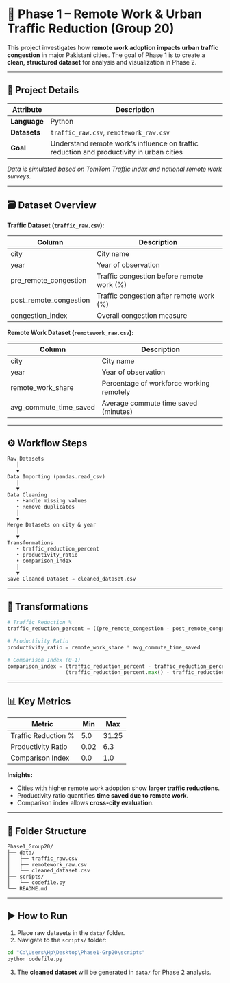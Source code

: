 

# 🚦 Phase 1 – Remote Work & Urban Traffic Reduction (Group 20)

This project investigates how **remote work adoption impacts urban traffic congestion** in major Pakistani cities. The goal of Phase 1 is to create a **clean, structured dataset** for analysis and visualization in Phase 2.

---

## 📝 Project Details

| Attribute    | Description                                                                              |
| ------------ | ---------------------------------------------------------------------------------------- |
| **Language** | Python                                                                                   |
| **Datasets** | `traffic_raw.csv`, `remotework_raw.csv`                                                  |
| **Goal**     | Understand remote work’s influence on traffic reduction and productivity in urban cities |

*Data is simulated based on TomTom Traffic Index and national remote work surveys.*

---

## 🗃 Dataset Overview

**Traffic Dataset (`traffic_raw.csv`):**

| Column                 | Description                               |
| ---------------------- | ----------------------------------------- |
| city                   | City name                                 |
| year                   | Year of observation                       |
| pre_remote_congestion  | Traffic congestion before remote work (%) |
| post_remote_congestion | Traffic congestion after remote work (%)  |
| congestion_index       | Overall congestion measure                |

**Remote Work Dataset (`remotework_raw.csv`):**

| Column                 | Description                              |
| ---------------------- | ---------------------------------------- |
| city                   | City name                                |
| year                   | Year of observation                      |
| remote_work_share      | Percentage of workforce working remotely |
| avg_commute_time_saved | Average commute time saved (minutes)     |

---

## ⚙️ Workflow Steps

```
Raw Datasets
   │
   ▼
Data Importing (pandas.read_csv)
   │
   ▼
Data Cleaning
   • Handle missing values
   • Remove duplicates
   │
   ▼
Merge Datasets on city & year
   │
   ▼
Transformations
   • traffic_reduction_percent
   • productivity_ratio
   • comparison_index
   │
   ▼
Save Cleaned Dataset → cleaned_dataset.csv
```

---

## 🔢 Transformations

```python
# Traffic Reduction %
traffic_reduction_percent = ((pre_remote_congestion - post_remote_congestion) / pre_remote_congestion) * 100

# Productivity Ratio
productivity_ratio = remote_work_share * avg_commute_time_saved

# Comparison Index (0-1)
comparison_index = (traffic_reduction_percent - traffic_reduction_percent.min()) / \
                   (traffic_reduction_percent.max() - traffic_reduction_percent.min())
```

---

## 📊 Key Metrics

| Metric              | Min  | Max   |
| ------------------- | ---- | ----- |
| Traffic Reduction % | 5.0  | 31.25 |
| Productivity Ratio  | 0.02 | 6.3   |
| Comparison Index    | 0.0  | 1.0   |

**Insights:**

* Cities with higher remote work adoption show **larger traffic reductions**.
* Productivity ratio quantifies **time saved due to remote work**.
* Comparison index allows **cross-city evaluation**.

---

## 📂 Folder Structure

```
Phase1_Group20/
├── data/
│   ├── traffic_raw.csv
│   ├── remotework_raw.csv
│   └── cleaned_dataset.csv
├── scripts/
│   └── codefile.py
└── README.md
```

---

## ▶️ How to Run

1. Place raw datasets in the `data/` folder.
2. Navigate to the `scripts/` folder:

```bash
cd "C:\Users\Hp\Desktop\Phase1-Grp20\scripts"
python codefile.py
```

3. The **cleaned dataset** will be generated in `data/` for Phase 2 analysis.

